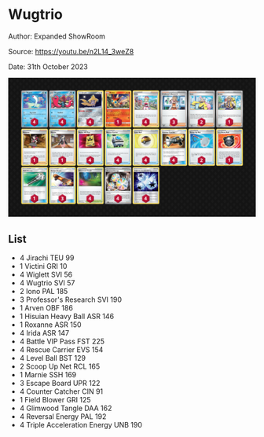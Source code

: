 # Wugtrio

Author: Expanded ShowRoom

Source: <https://youtu.be/n2L14_3weZ8>

Date: 31th October 2023

![decklist](../../images/MEW/Wugtrio/2-%20Wugtrio.png)

## List

* 4 Jirachi TEU 99
* 1 Victini GRI 10
* 4 Wiglett SVI 56
* 4 Wugtrio SVI 57
* 2 Iono PAL 185
* 3 Professor's Research SVI 190
* 1 Arven OBF 186
* 1 Hisuian Heavy Ball ASR 146
* 1 Roxanne ASR 150
* 4 Irida ASR 147
* 4 Battle VIP Pass FST 225
* 4 Rescue Carrier EVS 154
* 4 Level Ball BST 129
* 2 Scoop Up Net RCL 165
* 1 Marnie SSH 169
* 3 Escape Board UPR 122
* 4 Counter Catcher CIN 91
* 1 Field Blower GRI 125
* 4 Glimwood Tangle DAA 162
* 4 Reversal Energy PAL 192
* 4 Triple Acceleration Energy UNB 190
